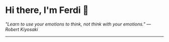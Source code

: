 <h1>Hi there, I'm Ferdi 👋</h1>

<p><em>
  "Learn to use your emotions to think, not think with your emotions." — Robert Kiyosaki
</em></p>

---
